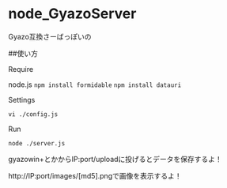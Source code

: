 node_GyazoServer
===============

Gyazo互換さーばっぽいの

##使い方

Require

node.js
`npm install formidable`
`npm install datauri`

Settings

`vi ./config.js`

Run

`node ./server.js`

gyazowin+とかからIP:port/uploadに投げるとデータを保存するよ！

http://IP:port/images/[md5].pngで画像を表示するよ！
